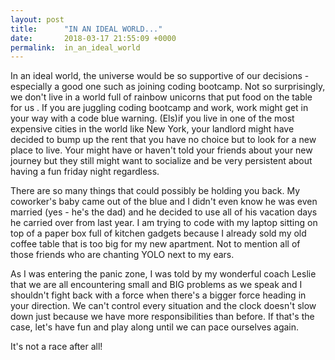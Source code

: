 ```yaml
---
layout: post
title:      "IN AN IDEAL WORLD..."
date:       2018-03-17 21:55:09 +0000
permalink:  in_an_ideal_world
---
```



In an ideal world, the universe would be so supportive of our decisions - especially a good one such as joining coding bootcamp. Not so surprisingly, we don't live in a world full of rainbow unicorns that put food on the table for us . If you are juggling coding bootcamp and work, work might get in your way with a code blue warning. (Els)if you live in one of the most expensive cities in the world like New York, your landlord might have decided to bump up the rent that you have no choice but to look for a new place to live. Your might have or haven't told your friends about your new journey but they still might want to socialize and be very persistent about having a fun friday night regardless.

There are so many things that could possibly be holding you back. My coworker's baby came out of the blue and I didn't even know he was even married (yes - he's the dad) and he decided to use all of his vacation days he carried over from last year. I am trying to code with my laptop sitting on top of a paper box full of kitchen gadgets because I already sold my old coffee table that is too big for my new apartment. Not to mention all of those friends who are chanting YOLO next to my ears.

As I was entering the panic zone, I was told by my wonderful coach Leslie that we are all encountering small and BIG problems as we speak and I shouldn't fight back with a force when there's a bigger force heading in your direction. We can't control every situation and the clock doesn't slow down just because we have more responsibilities than before. If that's the case, let's have fun and play along until we can pace ourselves again. 

It's not a race after all!
